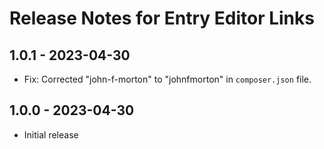# Release Notes for Entry Editor Links

## 1.0.1 - 2023-04-30
- Fix: Corrected "john-f-morton" to "johnfmorton" in `composer.json` file.

## 1.0.0 - 2023-04-30
- Initial release
